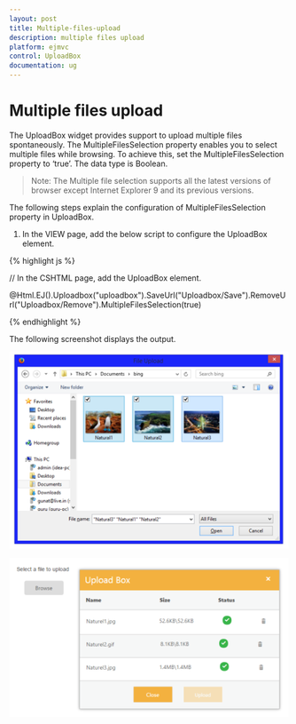 ```yaml
---
layout: post
title: Multiple-files-upload
description: multiple files upload
platform: ejmvc
control: UploadBox
documentation: ug
---
```


# Multiple files upload

The UploadBox widget provides support to upload multiple files spontaneously. The MultipleFilesSelection property enables you to select multiple files while browsing.  To achieve this, set the MultipleFilesSelection property to ‘true’. The data type is Boolean.

> Note: The Multiple file selection supports all the latest versions of browser except Internet Explorer 9 and its previous versions.



The following steps explain the configuration of MultipleFilesSelection property in UploadBox. 

1. In the VIEW page, add the below script to configure the UploadBox element.

{% highlight js %}

// In the CSHTML page, add the UploadBox element.

@Html.EJ().Uploadbox("uploadbox").SaveUrl("Uploadbox/Save").RemoveUrl("Uploadbox/Remove").MultipleFilesSelection(true)

{% endhighlight %}

The following screenshot displays the output.



![](Multiple-files-upload_images/Multiple-files-upload_img2.png)





![](Multiple-files-upload_images/Multiple-files-upload_img3.png)



